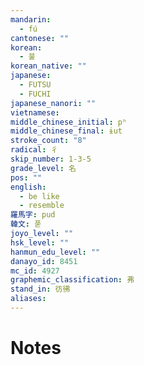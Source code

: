 ```yaml
---
mandarin:
  - fú
cantonese: ""
korean:
  - 불
korean_native: ""
japanese:
  - FUTSU
  - FUCHI
japanese_nanori: ""
vietnamese:
middle_chinese_initial: pʰ
middle_chinese_final: ɨut
stroke_count: "8"
radical: 彳
skip_number: 1-3-5
grade_level: 名
pos: ""
english:
  - be like
  - resemble
羅馬字: pud
韓文: 푿
joyo_level: ""
hsk_level: ""
hanmun_edu_level: ""
danayo_id: 8451
mc_id: 4927
graphemic_classification: 弗
stand_in: 彷彿
aliases:
---
```


# Notes
